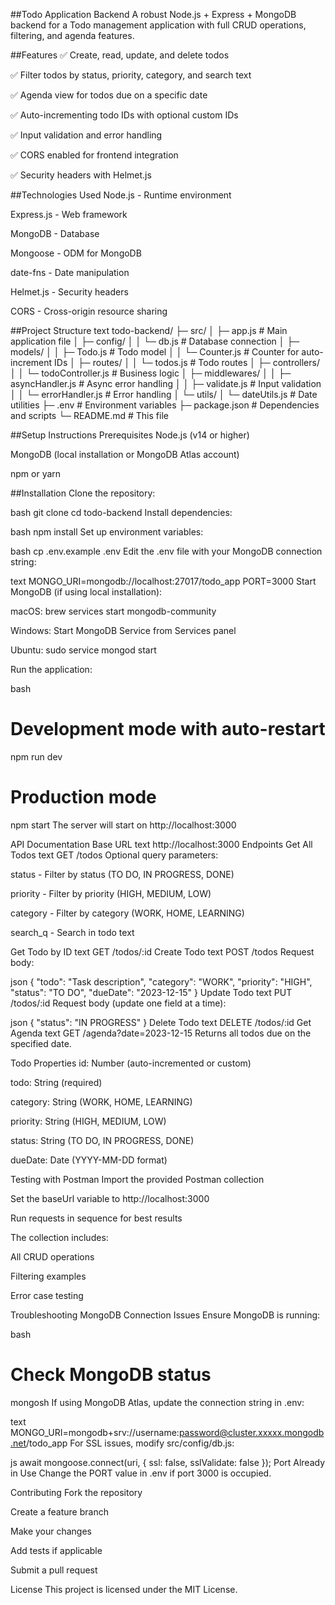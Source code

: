 ##Todo Application Backend
A robust Node.js + Express + MongoDB backend for a Todo management application with full CRUD operations, filtering, and agenda features.

##Features
✅ Create, read, update, and delete todos

✅ Filter todos by status, priority, category, and search text

✅ Agenda view for todos due on a specific date

✅ Auto-incrementing todo IDs with optional custom IDs

✅ Input validation and error handling

✅ CORS enabled for frontend integration

✅ Security headers with Helmet.js

##Technologies Used
Node.js - Runtime environment

Express.js - Web framework

MongoDB - Database

Mongoose - ODM for MongoDB

date-fns - Date manipulation

Helmet.js - Security headers

CORS - Cross-origin resource sharing

##Project Structure
text
todo-backend/
├─ src/
│  ├─ app.js                 # Main application file
│  ├─ config/
│  │  └─ db.js              # Database connection
│  ├─ models/
│  │  ├─ Todo.js            # Todo model
│  │  └─ Counter.js         # Counter for auto-increment IDs
│  ├─ routes/
│  │  └─ todos.js           # Todo routes
│  ├─ controllers/
│  │  └─ todoController.js  # Business logic
│  ├─ middlewares/
│  │  ├─ asyncHandler.js    # Async error handling
│  │  ├─ validate.js        # Input validation
│  │  └─ errorHandler.js    # Error handling
│  └─ utils/
│     └─ dateUtils.js       # Date utilities
├─ .env                     # Environment variables
├─ package.json             # Dependencies and scripts
└─ README.md               # This file

##Setup Instructions
Prerequisites
Node.js (v14 or higher)

MongoDB (local installation or MongoDB Atlas account)

npm or yarn

##Installation
Clone the repository:

bash
git clone <repository-url>
cd todo-backend
Install dependencies:

bash
npm install
Set up environment variables:

bash
cp .env.example .env
Edit the .env file with your MongoDB connection string:

text
MONGO_URI=mongodb://localhost:27017/todo_app
PORT=3000
Start MongoDB (if using local installation):

macOS: brew services start mongodb-community

Windows: Start MongoDB Service from Services panel

Ubuntu: sudo service mongod start

Run the application:

bash
# Development mode with auto-restart
npm run dev

# Production mode
npm start
The server will start on http://localhost:3000

API Documentation
Base URL
text
http://localhost:3000
Endpoints
Get All Todos
text
GET /todos
Optional query parameters:

status - Filter by status (TO DO, IN PROGRESS, DONE)

priority - Filter by priority (HIGH, MEDIUM, LOW)

category - Filter by category (WORK, HOME, LEARNING)

search_q - Search in todo text

Get Todo by ID
text
GET /todos/:id
Create Todo
text
POST /todos
Request body:

json
{
  "todo": "Task description",
  "category": "WORK",
  "priority": "HIGH",
  "status": "TO DO",
  "dueDate": "2023-12-15"
}
Update Todo
text
PUT /todos/:id
Request body (update one field at a time):

json
{
  "status": "IN PROGRESS"
}
Delete Todo
text
DELETE /todos/:id
Get Agenda
text
GET /agenda?date=2023-12-15
Returns all todos due on the specified date.

Todo Properties
id: Number (auto-incremented or custom)

todo: String (required)

category: String (WORK, HOME, LEARNING)

priority: String (HIGH, MEDIUM, LOW)

status: String (TO DO, IN PROGRESS, DONE)

dueDate: Date (YYYY-MM-DD format)

Testing with Postman
Import the provided Postman collection

Set the baseUrl variable to http://localhost:3000

Run requests in sequence for best results

The collection includes:

All CRUD operations

Filtering examples

Error case testing

Troubleshooting
MongoDB Connection Issues
Ensure MongoDB is running:

bash
# Check MongoDB status
mongosh
If using MongoDB Atlas, update the connection string in .env:

text
MONGO_URI=mongodb+srv://username:password@cluster.xxxxx.mongodb.net/todo_app
For SSL issues, modify src/config/db.js:

js
await mongoose.connect(uri, {
  ssl: false,
  sslValidate: false
});
Port Already in Use
Change the PORT value in .env if port 3000 is occupied.

Contributing
Fork the repository

Create a feature branch

Make your changes

Add tests if applicable

Submit a pull request

License
This project is licensed under the MIT License.
